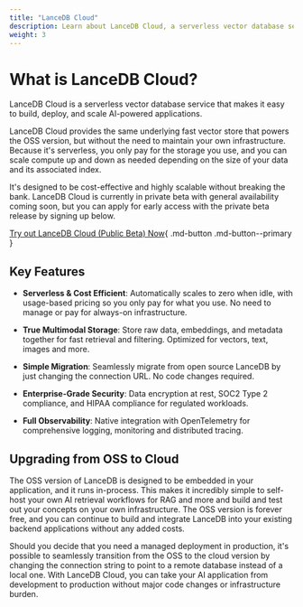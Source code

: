```yaml
---
title: "LanceDB Cloud"
description: Learn about LanceDB Cloud, a serverless vector database service. Includes features, benefits, and best practices for cloud-based vector search applications.
weight: 3
---
```


# **What is LanceDB Cloud?**

LanceDB Cloud is a serverless vector database service that makes it easy to build, deploy, and scale AI-powered applications.

LanceDB Cloud provides the same underlying fast vector store that powers the OSS version, but without the need to maintain your own infrastructure. Because it's serverless, you only pay for the storage you use, and you can scale compute up and down as needed depending on the size of your data and its associated index.

It's designed to be cost-effective and highly scalable without breaking the bank. LanceDB Cloud is currently in private beta with general availability coming soon, but you can apply for early access with the private beta release by signing up below.

[Try out LanceDB Cloud (Public Beta) Now](https://cloud.lancedb.com){ .md-button .md-button--primary }

## Key Features

- **Serverless & Cost Efficient**: Automatically scales to zero when idle, with usage-based pricing so you only pay for what you use. No need to manage or pay for always-on infrastructure.

- **True Multimodal Storage**: Store raw data, embeddings, and metadata together for fast retrieval and filtering. Optimized for vectors, text, images and more.

- **Simple Migration**: Seamlessly migrate from open source LanceDB by just changing the connection URL. No code changes required.

- **Enterprise-Grade Security**: Data encryption at rest, SOC2 Type 2 compliance, and HIPAA compliance for regulated workloads.

- **Full Observability**: Native integration with OpenTelemetry for comprehensive logging, monitoring and distributed tracing.

## Upgrading from OSS to Cloud

The OSS version of LanceDB is designed to be embedded in your application, and it runs in-process. This makes it incredibly simple to self-host your own AI retrieval workflows for RAG and more and build and test out your concepts on your own infrastructure. The OSS version is forever free, and you can continue to build and integrate LanceDB into your existing backend applications without any added costs.

Should you decide that you need a managed deployment in production, it's possible to seamlessly transition from the OSS to the cloud version by changing the connection string to point to a remote database instead of a local one. With LanceDB Cloud, you can take your AI application from development to production without major code changes or infrastructure burden.

